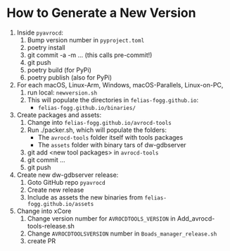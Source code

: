 # How to Generate a New Version

1. Inside `pyavrocd`:
   1. Bump version number in `pyproject.toml`
   2. poetry install
   3. git commit -a -m ... (this calls pre-commit!)
   4. git push
   5. poetry build (for PyPi)
   6. poetry publish (also for PyPi)
2. For each macOS, Linux-Arm, Windows, macOS-Parallels, Linux-on-PC,
   1. run local: `newversion.sh`
   1. This will populate the directories in `felias-fogg.github.io`:
      - `felias-fogg.github.io/binaries/`
3. Create packages and assets:
   1. Change into `felias-fogg.github.io/avrocd-tools`
   2. Run ./packer.sh, which will populate the folders:
      - The `avrocd-tools` folder itself with tools packages
      - The `assets` folder with binary tars of dw-gdbserver
   3. git add \<new tool packages\> in `avrocd-tools`
   4. git commit ...
   5. git push
4. Create new dw-gdbserver release:
   1. Goto GitHub repo `pyavrocd`
   2. Create new release
   3. Include as assets the new binaries from `felias-fogg.github.io/assets`
5. Change into xCore
   1. Change version number for `AVROCDTOOLS_VERSION` in Add_avrocd-tools-release.sh
   2. Change `AVROCDTOOLSVERSION` number in `Boads_manager_release.sh`
   3. create PR